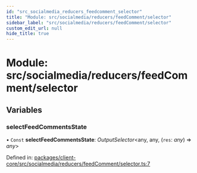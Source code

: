 ```yaml
---
id: "src_socialmedia_reducers_feedcomment_selector"
title: "Module: src/socialmedia/reducers/feedComment/selector"
sidebar_label: "src/socialmedia/reducers/feedComment/selector"
custom_edit_url: null
hide_title: true
---
```


# Module: src/socialmedia/reducers/feedComment/selector

## Variables

### selectFeedCommentsState

• `Const` **selectFeedCommentsState**: *OutputSelector*<any, any, (`res`: *any*) => *any*\>

Defined in: [packages/client-core/src/socialmedia/reducers/feedComment/selector.ts:7](https://github.com/xr3ngine/xr3ngine/blob/2d83606b6/packages/client-core/src/socialmedia/reducers/feedComment/selector.ts#L7)
